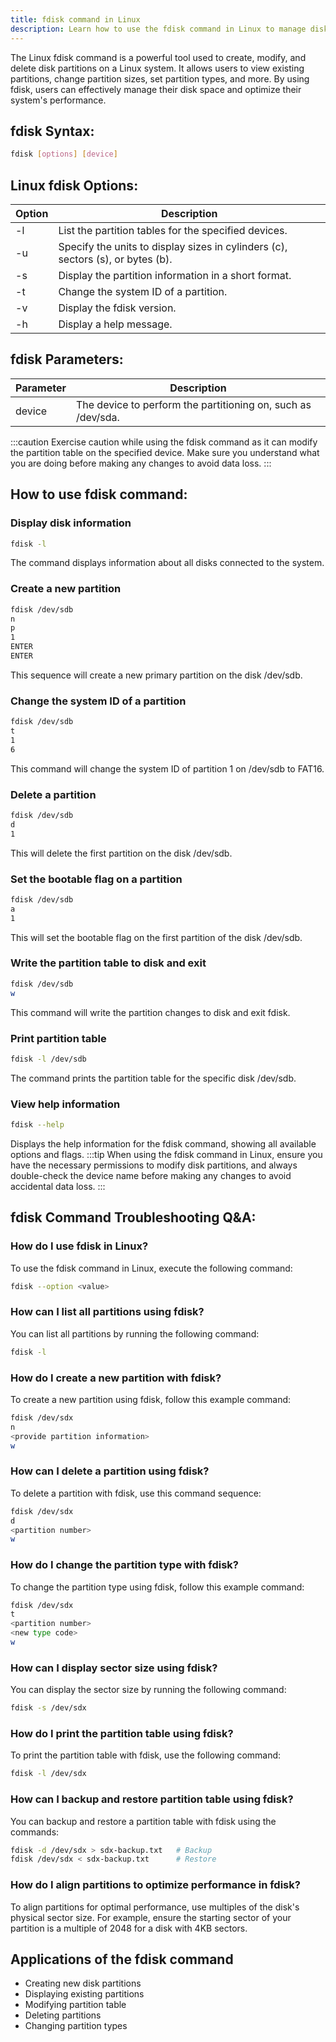 ```yaml
---
title: fdisk command in Linux
description: Learn how to use the fdisk command in Linux to manage disk partitions effectively.
---
```


The Linux fdisk command is a powerful tool used to create, modify, and delete disk partitions on a Linux system. It allows users to view existing partitions, change partition sizes, set partition types, and more. By using fdisk, users can effectively manage their disk space and optimize their system's performance.

## fdisk Syntax:
```bash
fdisk [options] [device]
```
## Linux fdisk Options:
| Option | Description |
|--------|-------------|
| -l     | List the partition tables for the specified devices. |
| -u     | Specify the units to display sizes in cylinders (c), sectors (s), or bytes (b). |
| -s     | Display the partition information in a short format. |
| -t     | Change the system ID of a partition. |
| -v     | Display the fdisk version. |
| -h     | Display a help message. |

## fdisk Parameters:
| Parameter | Description |
|-----------|-------------|
| device    | The device to perform the partitioning on, such as /dev/sda. |
:::caution
Exercise caution while using the fdisk command as it can modify the partition table on the specified device. Make sure you understand what you are doing before making any changes to avoid data loss.
:::
## How to use fdisk command:

### Display disk information
```bash
fdisk -l
```
The command displays information about all disks connected to the system.

### Create a new partition
```bash
fdisk /dev/sdb
n
p
1
ENTER
ENTER
```
This sequence will create a new primary partition on the disk /dev/sdb.

### Change the system ID of a partition
```bash
fdisk /dev/sdb
t
1
6
```
This command will change the system ID of partition 1 on /dev/sdb to FAT16.

### Delete a partition
```bash
fdisk /dev/sdb
d
1
```
This will delete the first partition on the disk /dev/sdb.

### Set the bootable flag on a partition
```bash
fdisk /dev/sdb
a
1
```
This will set the bootable flag on the first partition of the disk /dev/sdb.

### Write the partition table to disk and exit
```bash
fdisk /dev/sdb
w
```
This command will write the partition changes to disk and exit fdisk.

### Print partition table
```bash
fdisk -l /dev/sdb
```
The command prints the partition table for the specific disk /dev/sdb.

### View help information
```bash
fdisk --help
```
Displays the help information for the fdisk command, showing all available options and flags.
:::tip
When using the fdisk command in Linux, ensure you have the necessary permissions to modify disk partitions, and always double-check the device name before making any changes to avoid accidental data loss.
:::

## fdisk Command Troubleshooting Q&A:

### How do I use fdisk in Linux?
To use the fdisk command in Linux, execute the following command:
```bash
fdisk --option <value>
```

### How can I list all partitions using fdisk?
You can list all partitions by running the following command:
```bash
fdisk -l
```

### How do I create a new partition with fdisk?
To create a new partition using fdisk, follow this example command:
```bash
fdisk /dev/sdx
n
<provide partition information>
w
```

### How can I delete a partition using fdisk?
To delete a partition with fdisk, use this command sequence:
```bash
fdisk /dev/sdx
d
<partition number>
w
```

### How do I change the partition type with fdisk?
To change the partition type using fdisk, follow this example command:
```bash
fdisk /dev/sdx
t
<partition number>
<new type code>
w
```

### How can I display sector size using fdisk?
You can display the sector size by running the following command:
```bash
fdisk -s /dev/sdx
```

### How do I print the partition table using fdisk?
To print the partition table with fdisk, use the following command:
```bash
fdisk -l /dev/sdx
```

### How can I backup and restore partition table using fdisk?
You can backup and restore a partition table with fdisk using the commands:
```bash
fdisk -d /dev/sdx > sdx-backup.txt   # Backup
fdisk /dev/sdx < sdx-backup.txt      # Restore
```

### How do I align partitions to optimize performance in fdisk?
To align partitions for optimal performance, use multiples of the disk's physical sector size. For example, ensure the starting sector of your partition is a multiple of 2048 for a disk with 4KB sectors.


## Applications of the fdisk command

- Creating new disk partitions
- Displaying existing partitions
- Modifying partition table
- Deleting partitions
- Changing partition types